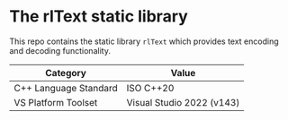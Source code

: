 # The rlText static library

This repo contains the static library `rlText` which provides text encoding and decoding functionality.

| Category              | Value                     |
|-----------------------|---------------------------|
| C++ Language Standard | ISO C++20                 |
| VS Platform Toolset   | Visual Studio 2022 (v143) |